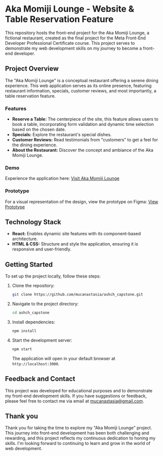 # Aka Momiji Lounge - Website & Table Reservation Feature

This repository hosts the front-end project for the Aka Momiji Lounge, a fictional restaurant, created as the final project for the Meta Front-End Developer Professional Certificate course. This project serves to demonstrate my web development skills on my journey to become a front-end developer.

## Project Overview

The "Aka Momiji Lounge" is a conceptual restaurant offering a serene dining experience. This web application serves as its online presence, featuring restaurant information, specials, customer reviews, and most importantly, a table reservation feature.

### Features

- **Reserve a Table:** The centerpiece of the site, this feature allows users to book a table, incorporating form validation and dynamic time selection based on the chosen date.
- **Specials:** Explore the restaurant's special dishes.
- **Customer Reviews:** Read testimonials from "customers" to get a feel for the dining experience.
- **About the Restaurant:** Discover the concept and ambiance of the Aka Momiji Lounge.

### Demo

Experience the application here:
[Visit Aka Momiji Lounge](https://mucanastasia.github.io/ashch_capstone/)

### Prototype

For a visual representation of the design, view the prototype on Figma:
[View Prototype](https://www.figma.com/file/VKUXmrXOQUljqPakhDONsX/AkaMomiji)

## Technology Stack

- **React:** Enables dynamic site features with its component-based architecture.
- **HTML & CSS:** Structure and style the application, ensuring it is responsive and user-friendly.

## Getting Started

To set up the project locally, follow these steps:

1. Clone the repository:
    ```bash
    git clone https://github.com/mucanastasia/ashch_capstone.git
    ```
2. Navigate to the project directory:
    ```bash
    cd ashch_capstone
    ```
3. Install dependencies:
    ```bash
    npm install
    ```
4. Start the development server:
    ```bash
    npm start
    ```
    The application will open in your default browser at `http://localhost:3000`.

## Feedback and Contact

This project was developed for educational purposes and to demonstrate my front-end development skills. If you have suggestions or feedback, please feel free to contact me via email at [mucanastasia@gmail.com](mailto:mucanastasia@gmail.com).

## Thank you

Thank you for taking the time to explore my "Aka Momiji Lounge" project.
This journey into front-end development has been both challenging and rewarding, and this project reflects my continuous dedication to honing my skills. I'm looking forward to continuing to learn and grow in the world of web development.